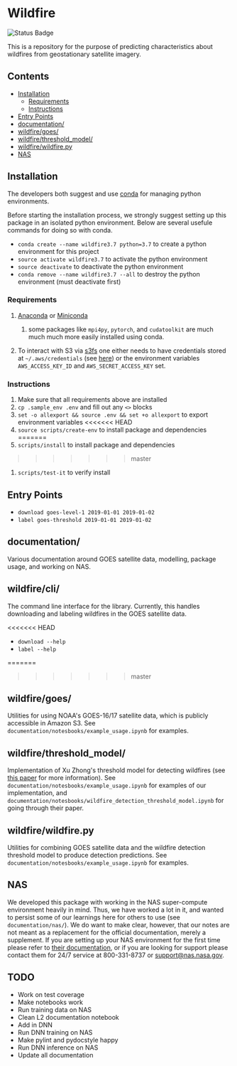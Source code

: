 # Wildfire

![Status Badge](https://github.com/joyprojects/wildfire/workflows/CI/badge.svg)

This is a repository for the purpose of predicting characteristics about wildfires from
geostationary satellite imagery.

## Contents

- [Installation](#Installation)
  - [Requirements](#Requirements)
  - [Instructions](#Instructions)
- [Entry Points](#Entry-Points/)
- [documentation/](#documentation/)
- [wildfire/goes/](#wildfire/goes/)
- [wildfire/threshold_model/](#wildfire/threshold_model/)
- [wildfire/wildfire.py](#wildfire/wildfire.py)
- [NAS](#NAS)

## Installation

The developers both suggest and use [conda](https://www.anaconda.com/distribution/) for
managing python environments.

Before starting the installation process, we strongly suggest setting up this package in
an isolated python environment. Below are several usefule commands for doing so with conda.

- `conda create --name wildfire3.7 python=3.7` to create a python environment for this project
- `source activate wildfire3.7` to activate the python environment
- `source deactivate` to deactivate the python environment
- `conda remove --name wildfire3.7 --all` to destroy the python environment (must deactivate first)

### Requirements

1. [Anaconda](https://docs.anaconda.com/anaconda/install/) or [Miniconda](https://docs.conda.io/en/latest/miniconda.html)
    1. some packages like `mpi4py`, `pytorch`, and `cudatoolkit` are much much much more easily installed using conda.

1. To interact with S3 via [s3fs](https://s3fs.readthedocs.io/en/latest/)
one either needs to have credentials stored at `~/.aws/credentials` (see
[here](https://boto3.amazonaws.com/v1/documentation/api/latest/guide/configuration.html#shared-credentials-file))
or the environment variables `AWS_ACCESS_KEY_ID` and `AWS_SECRET_ACCESS_KEY` set.

### Instructions

1. Make sure that all requirements above are installed
1. `cp .sample_env .env` and fill out any `<>` blocks
1. `set -o allexport && source .env && set +o allexport` to export environment variables
<<<<<<< HEAD
1. `source scripts/create-env` to install package and dependencies
=======
1. `scripts/install` to install package and dependencies
>>>>>>> master
1. `scripts/test-it` to verify install

## Entry Points

- `download goes-level-1 2019-01-01 2019-01-02`
- `label goes-threshold 2019-01-01 2019-01-02`

## documentation/

Various documentation around GOES satellite data, modelling, package usage, and working on
NAS.

## wildfire/cli/

The command line interface for the library. Currently, this handles downloading and labeling wildfires
in the GOES satellite data.

<<<<<<< HEAD
- `download --help`
- `label --help`

=======
>>>>>>> master
## wildfire/goes/

Utilities for using NOAA's GOES-16/17 satellite data, which is publicly accessible in
 Amazon S3. See `documentation/notesbooks/example_usage.ipynb` for examples.

## wildfire/threshold_model/

Implementation of Xu Zhong's threshold model for detecting wildfires (see
[this paper](https://www.researchgate.net/publication/318455389_Real-time_wildfire_detection_and_tracking_in_Australia_using_geostationary_satellite_Himawari-8)
for more information). See `documentation/notesbooks/example_usage.ipynb` for examples of
our implementation, and
`documentation/notesbooks/wildfire_detection_threshold_model.ipynb` for going through
their paper.

## wildfire/wildfire.py

Utilities for combining GOES satellite data and the wildfire detection threshold model to
produce detection predictions. See `documentation/notesbooks/example_usage.ipynb` for
examples.

## NAS

We developed this package with working in the NAS super-compute environment heavily in
mind. Thus, we have worked a lot in it, and wanted to persist some of our learnings here
for others to use (see `documentation/nas/`). We do want to make clear, however, that our
notes are not meant as a replacement for the official documentation, merely a supplement.
If you are setting up your NAS environment for the first time please refer to
[their documentation](https://www.nas.nasa.gov/hecc/support/kb/), or if you are looking
 for support please contact them for 24/7 service at 800-331-8737 or
 <support@nas.nasa.gov>.


## TODO

- Work on test coverage
- Make notebooks work
- Run training data on NAS
- Clean L2 documentation notebook
- Add in DNN
- Run DNN training on NAS
- Make pylint and pydocstyle happy
- Run DNN inference on NAS
- Update all documentation
